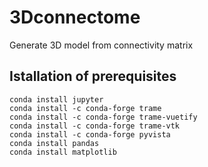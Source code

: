 # 3Dconnectome
Generate 3D model from connectivity matrix



## Istallation of prerequisites

```
conda install jupyter
conda install -c conda-forge trame
conda install -c conda-forge trame-vuetify
conda install -c conda-forge trame-vtk
conda install -c conda-forge pyvista
conda install pandas
conda install matplotlib



